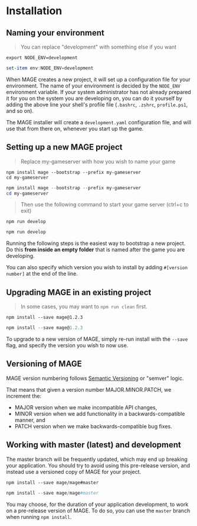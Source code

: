 # Installation

## Naming your environment

>  You can replace "development" with something else if you want

```shell
export NODE_ENV=development
```

```powershell
set-item env:NODE_ENV=development
```

When MAGE creates a new project, it will set up a configuration file for your environment. The name
of your environment is decided by the `NODE_ENV` environment variable. If your system administrator
has not already prepared it for you on the system you are developing on, you can do it yourself by
adding the above line your shell's profile file (`.bashrc`, `.zshrc`, `profile.ps1`, and so on).

The MAGE installer will create a `development.yaml` configuration file, and will use that from there on,
whenever you start up the game.

## Setting up a new MAGE project

> Replace my-gameserver with how you wish to name your game

```shell
npm install mage --bootstrap --prefix my-gameserver
cd my-gameserver
```

```powershell
npm install mage --bootstrap --prefix my-gameserver
cd my-gameserver
```

> Then use the following command to start your game server (ctrl+c to exit)

```shell
npm run develop
```

```powershell
npm run develop
```

Running the following steps is the easiest way to bootstrap a new project. Do this **from inside an
empty folder** that is named after the game you are developing.

You can also specify which version you wish to install by adding `#[version number]` at
the end of the line.

## Upgrading MAGE in an existing project

> In some cases, you may want to `npm run clean` first.

```shell
npm install --save mage@1.2.3
```

```powershell
npm install --save mage@1.2.3
```

To upgrade to a new version of MAGE, simply re-run install with the `--save` flag,
and specify the version you wish to now use.

## Versioning of MAGE

MAGE version numbering follows [Semantic Versioning](http://semver.org/) or "semver" logic.

That means that given a version number MAJOR.MINOR.PATCH, we increment the:

  * MAJOR version when we make incompatible API changes,
  * MINOR version when we add functionality in a backwards-compatible manner, and
  * PATCH version when we make backwards-compatible bug fixes.


## Working with master (latest) and development

<aside class="warning">
The master branch will be frequently updated, which may end up breaking your application.
You should try to avoid using this pre-release version, and instead use a versioned
copy of MAGE for your project.
</aside>

```shell
npm install --save mage/mage#master
```

```powershell
npm install --save mage/mage#master
```

You may choose, for the duration of your application development, to work on a pre-release version
of MAGE. To do so, you can use the `master` branch when running `npm install`.
